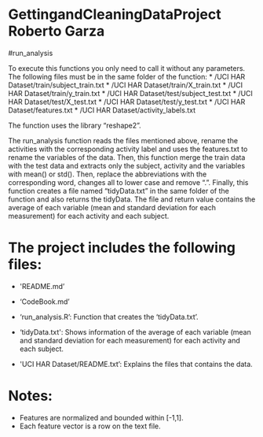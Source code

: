 GettingandCleaningDataProject
Roberto Garza
=============================

#run_analysis

To execute this functions you only need to call it without any parameters. The following files must be in the same folder of the function:
	* /UCI HAR Dataset/train/subject_train.txt
	* /UCI HAR Dataset/train/X_train.txt
	* /UCI HAR Dataset/train/y_train.txt
	* /UCI HAR Dataset/test/subject_test.txt
	* /UCI HAR Dataset/test/X_test.txt
	* /UCI HAR Dataset/test/y_test.txt
	* /UCI HAR Dataset/features.txt
	* /UCI HAR Dataset/activity_labels.txt

The function uses the library “reshape2”.

The run_analysis function reads the files mentioned above, rename the activities with the corresponding activity label and uses the features.txt to rename the variables of the data. Then, this function merge the train data with the test data and extracts only the subject, activity and the variables with mean() or std(). Then, replace the abbreviations with the corresponding word, changes all to lower case and remove “.”. Finally, this function creates a file named “tidyData.txt” in the same folder of the function and also returns the tidyData. The file and return value contains the average of each variable (mean and standard deviation for each measurement) for each activity and each subject.

The project includes the following files:
=========================================

- 'README.md’

- ‘CodeBook.md’

- ‘run_analysis.R’: Function that creates the ‘tidyData.txt’.

- ‘tidyData.txt': Shows information of the average of each variable (mean and standard deviation for each measurement) for each activity and each subject.

- 'UCI HAR Dataset/README.txt’: Explains the files that contains the data.


Notes: 
======
* Features are normalized and bounded within [-1,1].
* Each feature vector is a row on the text file.


